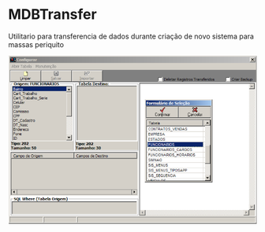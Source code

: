 # MDBTransfer
Utilitario para transferencia de dados durante criação de novo sistema para massas periquito

![Capa](/capture.png?raw=true "Capa")
